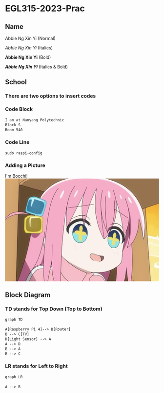 # EGL315-2023-Prac

## Name
Abbie Ng Xin Yi (Normal)

*Abbie Ng Xin Yi* (Italics)

**Abbie Ng Xin Yi** (Bold)

***Abbie Ng Xin Yi*** (Italics & Bold)

## School
### There are two options to insert codes

### Code Block
```
I am at Nanyang Polytechnic
Block S
Room 540
```

### Code Line
`sudo raspi-config`

### Adding a Picture
I'm Bocchi!
![Alt text](Images/Screenshot%202023-04-25%20101535.png)



## Block Diagram
### TD stands for Top Down (Top to Bottom)
```mermaid
graph TD

A[Raspberry Pi 4]--> B[Router]
B --> C[TV]
D[Light Sensor] --> A
A --> D
E --> A
E --> C
```

### LR stands for Left to Right
```mermaid
graph LR

A --> B
```
